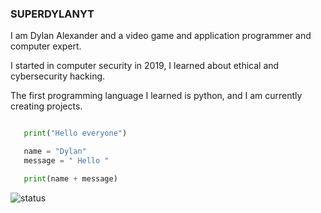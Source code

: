 ### SUPERDYLANYT

I am Dylan Alexander and a video game and application programmer and computer expert. 

I started in computer security in 2019, I learned about ethical and cybersecurity hacking. 

The first programming language I learned is python, and I am currently creating projects.

```python

   print("Hello everyone")

   name = "Dylan"
   message = " Hello "

   print(name + message)

```

![status](https://github-readme-stats.vercel.app/api?username=dylan14567)

